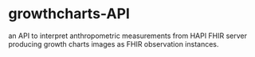 # growthcharts-API
an API to interpret anthropometric measurements from HAPI FHIR server producing growth charts images as FHIR observation instances.
